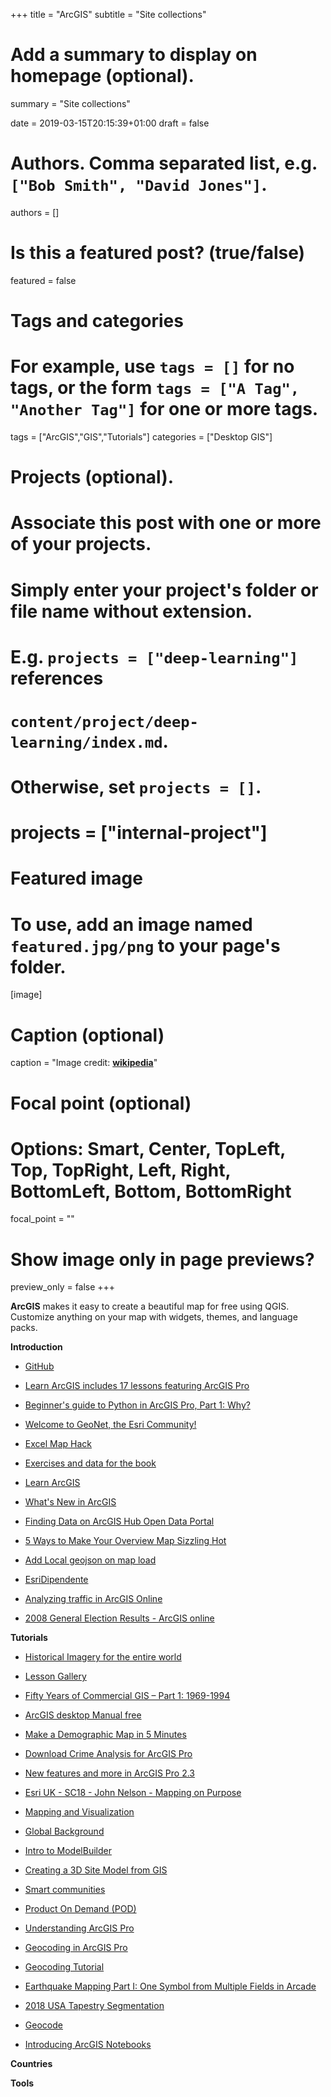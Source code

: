 +++
title = "ArcGIS"
subtitle = "Site collections"

# Add a summary to display on homepage (optional).
summary = "Site collections"

date = 2019-03-15T20:15:39+01:00
draft = false

# Authors. Comma separated list, e.g. `["Bob Smith", "David Jones"]`.
authors = []

# Is this a featured post? (true/false)
featured = false

# Tags and categories
# For example, use `tags = []` for no tags, or the form `tags = ["A Tag", "Another Tag"]` for one or more tags.
tags = ["ArcGIS","GIS","Tutorials"]
categories = ["Desktop GIS"]

# Projects (optional).
#   Associate this post with one or more of your projects.
#   Simply enter your project's folder or file name without extension.
#   E.g. `projects = ["deep-learning"]` references
#   `content/project/deep-learning/index.md`.
#   Otherwise, set `projects = []`.
# projects = ["internal-project"]

# Featured image
# To use, add an image named `featured.jpg/png` to your page's folder.
[image]
  # Caption (optional)
  caption = "Image credit: [**wikipedia**](https://en.wikipedia.org/wiki/ArcGIS#/media/File:ArcGIS_logo.png)"

  # Focal point (optional)
  # Options: Smart, Center, TopLeft, Top, TopRight, Left, Right, BottomLeft, Bottom, BottomRight
  focal_point = ""

  # Show image only in page previews?
  preview_only = false
+++

**ArcGIS** makes it easy to create a beautiful map for free using QGIS. Customize anything on your map with widgets, themes, and language packs.


**Introduction**

- [GitHub](https://github.com/Esri)
- [Learn ArcGIS includes 17 lessons featuring ArcGIS Pro](https://esripm.maps.arcgis.com/apps/MapSeries/index.html?appid=e6ab98e5449d4a71a900c0c41a2c7220&adumkts=social&utm_source=social&aduc=social&adum=external&aduSF=linkedin&aduca=social_technical&aduco=Learn_ArcGIS_ArcGIS_Pro_2&aduat=storymap&adbsc=social2394151&adbid=6411219471767339009&adbpl=li&adbpr=5311)
- [Beginner's guide to Python in ArcGIS Pro, Part 1: Why?](https://www.esri.com/arcgis-blog/products/arcgis-pro/uncategorized/beginners-guide-to-python-in-arcgis-pro-part-1-why/)
- [Welcome to GeoNet, the Esri Community!](https://community.esri.com/welcome)
- [Excel Map Hack](https://www.linkedin.com/pulse/excel-map-hack-john-nelson/)
- [Exercises and data for the book](https://drive.google.com/drive/u/0/folders/0B4-WOURDTCKJbko2a04xREE2Y3M)

- [Learn ArcGIS](http://learn.arcgis.com/en/?_lrsc=9248683b-a590-4802-b2b9-f3903c8f686b&adumkts=social&aduc=social&adum=external&aduSF=linkedin&adut=ea)
- [What's New in ArcGIS](https://www.esri.com/arcgis-blog/products/arcgis-online/announcements/whats-new-arcgis-online-december-2018/)
- [Finding Data on ArcGIS Hub Open Data Portal](https://spatialreserves.wordpress.com/2018/12/10/finding-data-on-arcgis-hub-open-data-portal/)
- [5 Ways to Make Your Overview Map Sizzling Hot](https://www.esri.com/arcgis-blog/products/arcgis-pro/mapping/5-ways-to-make-your-overview-map-sizzling-hot/)
- [Add Local geojson on map load](https://community.esri.com/thread/217462-add-local-geojson-on-map-load)
- [EsriDipendente](http://esridipendente.forumer.it/)
- [Analyzing traffic in ArcGIS Online](https://www.youtube.com/watch?v=JqBunNKIedk)
- [2008 General Election Results - ArcGIS online](http://statelocaltryit.maps.arcgis.com/apps/webappviewer/index.html?id=5963b160d84f4a27976fc529076699da)

**Tutorials**

- [Historical Imagery for the entire world](https://spatialreserves.wordpress.com/2018/07/05/historical-imagery-for-the-entire-world-now-available-via-wayback-service-in-arcgis-from-esri/?_lrsc=52f4e1e6-52e6-4f4b-a1b9-4ac4ca792c12&adumkts=social&aduc=social&adum=external&aduSF=linkedin&adut=ea)
- [Lesson Gallery](http://learn.arcgis.com/en/gallery/)
- [Fifty Years of Commercial GIS – Part 1: 1969-1994](https://www.directionsmag.com/article/8410)
- [ArcGIS desktop Manual free](https://geogeek.xyz/download-free-arcgis-desktop-10-manual-pdf.html)
- [Make a Demographic Map in 5 Minutes](https://www.esri.com/arcgis-blog/products/arcgis-living-atlas/data-management/make-a-demographic-map-in-5-minutes/?adumkts=social&utm_source=social&aduc=social&adum=external&aduSF=linkedin&aduca=social_technical&aduco=arcgis_make_a_demographic_map&aduat=blog&adbsc=social_branding_20181228_2646501&adbid=6484449530573131776&adbpl=li&adbpr=5311)
- [Download Crime Analysis for ArcGIS Pro](https://geogeek.xyz/download-crime-analysis-for-arcgis-pro.html)
- [New features and more in ArcGIS Pro 2.3](https://communityhub.esriuk.com/geoxchange/2019/1/23/new-features-and-more-in-arcgis-pro-23)

- [Esri UK - SC18 - John Nelson - Mapping on Purpose](https://www.youtube.com/watch?reload=9&v=-A3p2v5CVNA&feature=youtu.be)
- [Mapping and Visualization](https://www.esri.com/en-us/arcgis/mapping-visualization?_lrsc=0d7608f8-c4de-46fd-a017-f1640ef4cf7d&adumkts=social&aduc=social&adum=external&aduSF=linkedin&adut=ea)
- [Global Background](https://nation.maps.arcgis.com/home/item.html?id=9d87b96d48714e7ca9c89ab63f2c3cd7&_lrsc=6d762dcd-5c73-47b7-ab42-7a0071c667ca&adumkts=social&aduc=social&adum=external&aduSF=linkedin&adut=ea)
- [Intro to ModelBuilder](http://duspviz.mit.edu/tutorials/modelbuilder/)
- [Creating a 3D Site Model from GIS](http://duspviz.mit.edu/tutorials/creating-3d-site-model-gis/)
- [Smart communities](https://www.esri.com/en-us/smart-communities/overview)
- [Product On Demand (POD)](https://github.com/Esri/product-on-demand)
- [Understanding ArcGIS Pro](https://medium.com/esri-insider/understanding-arcgis-pro-1ae2c5491b68)
- [Geocoding in ArcGIS Pro](https://docs.google.com/spreadsheets/d/1ujo-ces4WJKkvyFGOizLtDVOHqAGlaCiRspKf5tQQd0/edit#gid=442104177)
- [Geocoding Tutorial](http://help.arcgis.com/en/arcgisdesktop/10.0/pdf/geocoding-tutorial.pdf)
- [Earthquake Mapping Part I: One Symbol from Multiple Fields in Arcade](https://www.esri.com/arcgis-blog/products/arcgis-living-atlas/mapping/one-symbol-from-multiple-fields-in-arcade/?adumkts=social&utm_source=social&aduc=social&adum=external&aduSF=linkedin&aduca=social_technical&aduat=blog&sf_id=701f2000000n9YMAAY&adbsc=social_branding_20190217_2699741&adbid=6502899863917858816&adbpl=li&adbpr=5311)
- [2018 USA Tapestry Segmentation](https://doc.arcgis.com/en/esri-demographics/data/tapestry-segmentation.htm)
- [Geocode](https://www.esri.com/en-us/arcgis/products/streetmap-premium-for-arcgis/pricing)
- [Introducing ArcGIS Notebooks](https://www.esri.com/arcgis-blog/products/arcgis-enterprise/analytics/introducing-arcgis-notebooks/)

**Countries**


**Tools**
